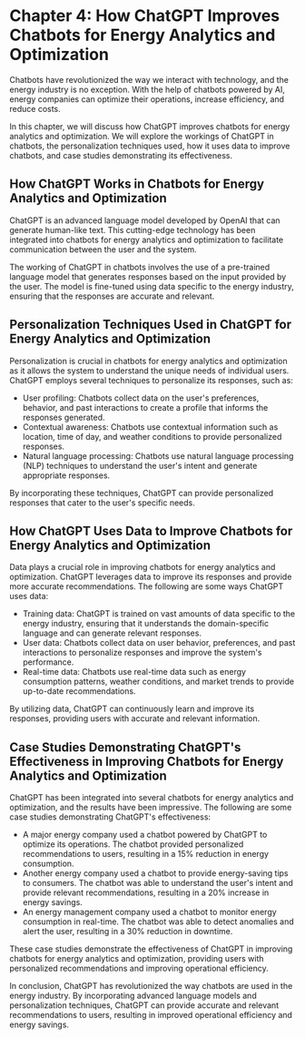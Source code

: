 Chapter 4: How ChatGPT Improves Chatbots for Energy Analytics and Optimization
==============================================================================

Chatbots have revolutionized the way we interact with technology, and the energy industry is no exception. With the help of chatbots powered by AI, energy companies can optimize their operations, increase efficiency, and reduce costs.

In this chapter, we will discuss how ChatGPT improves chatbots for energy analytics and optimization. We will explore the workings of ChatGPT in chatbots, the personalization techniques used, how it uses data to improve chatbots, and case studies demonstrating its effectiveness.

How ChatGPT Works in Chatbots for Energy Analytics and Optimization
-------------------------------------------------------------------

ChatGPT is an advanced language model developed by OpenAI that can generate human-like text. This cutting-edge technology has been integrated into chatbots for energy analytics and optimization to facilitate communication between the user and the system.

The working of ChatGPT in chatbots involves the use of a pre-trained language model that generates responses based on the input provided by the user. The model is fine-tuned using data specific to the energy industry, ensuring that the responses are accurate and relevant.

Personalization Techniques Used in ChatGPT for Energy Analytics and Optimization
--------------------------------------------------------------------------------

Personalization is crucial in chatbots for energy analytics and optimization as it allows the system to understand the unique needs of individual users. ChatGPT employs several techniques to personalize its responses, such as:

* User profiling: Chatbots collect data on the user's preferences, behavior, and past interactions to create a profile that informs the responses generated.
* Contextual awareness: Chatbots use contextual information such as location, time of day, and weather conditions to provide personalized responses.
* Natural language processing: Chatbots use natural language processing (NLP) techniques to understand the user's intent and generate appropriate responses.

By incorporating these techniques, ChatGPT can provide personalized responses that cater to the user's specific needs.

How ChatGPT Uses Data to Improve Chatbots for Energy Analytics and Optimization
-------------------------------------------------------------------------------

Data plays a crucial role in improving chatbots for energy analytics and optimization. ChatGPT leverages data to improve its responses and provide more accurate recommendations. The following are some ways ChatGPT uses data:

* Training data: ChatGPT is trained on vast amounts of data specific to the energy industry, ensuring that it understands the domain-specific language and can generate relevant responses.
* User data: Chatbots collect data on user behavior, preferences, and past interactions to personalize responses and improve the system's performance.
* Real-time data: Chatbots use real-time data such as energy consumption patterns, weather conditions, and market trends to provide up-to-date recommendations.

By utilizing data, ChatGPT can continuously learn and improve its responses, providing users with accurate and relevant information.

Case Studies Demonstrating ChatGPT's Effectiveness in Improving Chatbots for Energy Analytics and Optimization
--------------------------------------------------------------------------------------------------------------

ChatGPT has been integrated into several chatbots for energy analytics and optimization, and the results have been impressive. The following are some case studies demonstrating ChatGPT's effectiveness:

* A major energy company used a chatbot powered by ChatGPT to optimize its operations. The chatbot provided personalized recommendations to users, resulting in a 15% reduction in energy consumption.
* Another energy company used a chatbot to provide energy-saving tips to consumers. The chatbot was able to understand the user's intent and provide relevant recommendations, resulting in a 20% increase in energy savings.
* An energy management company used a chatbot to monitor energy consumption in real-time. The chatbot was able to detect anomalies and alert the user, resulting in a 30% reduction in downtime.

These case studies demonstrate the effectiveness of ChatGPT in improving chatbots for energy analytics and optimization, providing users with personalized recommendations and improving operational efficiency.

In conclusion, ChatGPT has revolutionized the way chatbots are used in the energy industry. By incorporating advanced language models and personalization techniques, ChatGPT can provide accurate and relevant recommendations to users, resulting in improved operational efficiency and energy savings.


